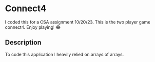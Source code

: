 # Connect4
I coded this for a CSA assignment 10/20/23. This is the two player game connect4. Enjoy playing! :joy:

## Description
To code this application I heavily relied on arrays of arrays.
